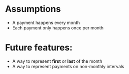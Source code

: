 # Assumptions

* A payment happens every month
* Each payment only happens once per month

# Future features:

* A way to represent **first** or **last** of the month
* A way to represent payments on non-monthly intervals
